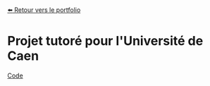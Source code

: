 [:arrow_left: Retour vers le portfolio](https://github.com/ThibaultLanthiez/Portfolio)

# Projet tutoré pour l'Université de Caen

[Code](https://github.com/ThibaultLanthiez/Resolveur-de-sudoku/blob/main/Sudoku%20solver.ipynb)
